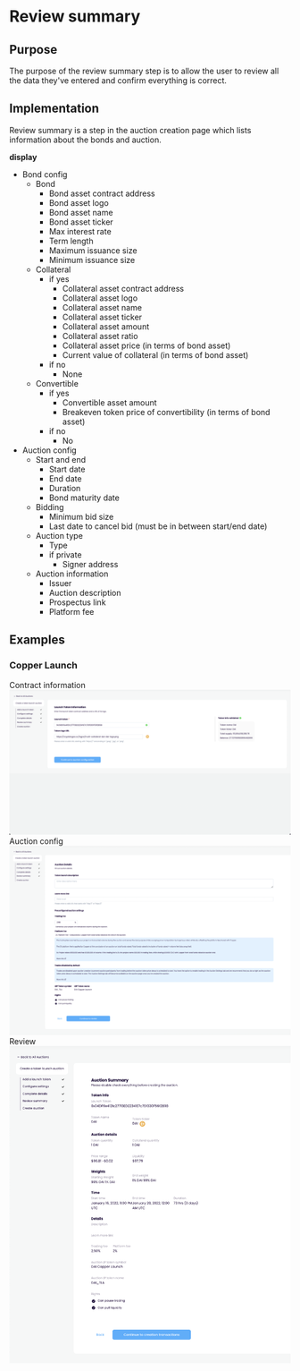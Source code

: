 # Review summary

## Purpose

The purpose of the review summary step is to allow the user to review all the data they've entered and confirm everything is correct.

## Implementation

Review summary is a step in the auction creation page which lists information about the bonds and auction.

**display**

- Bond config
  - Bond
    - Bond asset contract address
    - Bond asset logo
    - Bond asset name
    - Bond asset ticker
    - Max interest rate
    - Term length
    - Maximum issuance size
    - Minimum issuance size
  - Collateral
    - if yes
      - Collateral asset contract address
      - Collateral asset logo
      - Collateral asset name
      - Collateral asset ticker
      - Collateral asset amount
      - Collateral asset ratio
      - Collateral asset price (in terms of bond asset)
      - Current value of collateral (in terms of bond asset)
    - if no
      - None
  - Convertible
    - if yes
      - Convertible asset amount
      - Breakeven token price of convertibility (in terms of bond asset)
    - if no
      - No
- Auction config
  - Start and end
    - Start date
    - End date
    - Duration
    - Bond maturity date
  - Bidding
    - Minimum bid size
    - Last date to cancel bid (must be in between start/end date)
  - Auction type
    - Type
    - if private
      - Signer address
  - Auction information
    - Issuer
    - Auction description
    - Prospectus link
    - Platform fee

## Examples

### Copper Launch

Contract information
![](../../../assets/copper/token_information.png)
Auction config
![](../../../assets/copper/bond_config.png)
Review
![](../../../assets/copper/auction_summary.png)
